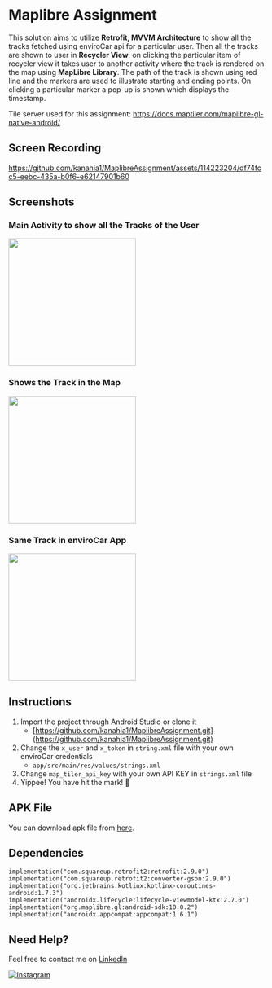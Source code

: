 # Maplibre Assignment
This solution aims to utilize **Retrofit, MVVM Architecture** to show all the tracks fetched using enviroCar api for a particular user. Then all the tracks are shown to user in **Recycler View**, on clicking the particular item of recycler view it takes user to another activity where the track is rendered on the map using **MapLibre Library**. The path of the track is shown using red line and the markers are used to illustrate starting and ending points. On clicking a particular marker a pop-up is shown which displays the timestamp.

Tile server used for this assignment: https://docs.maptiler.com/maplibre-gl-native-android/

## Screen Recording
https://github.com/kanahia1/MaplibreAssignment/assets/114223204/df74fcc5-eebc-435a-b0f6-e62147901b60

## Screenshots

### Main Activity to show all the Tracks of the User
<p align="start">
<img src="https://github.com/kanahia1/MaplibreAssignment/assets/114223204/9ac25588-8938-4444-849a-e351d326bd81" width="250"> </p>

### Shows the Track in the Map
<p align="start">
<img src="https://github.com/kanahia1/MaplibreAssignment/assets/114223204/881693f4-1289-4200-860d-1461c39828d3" width="250"> </p>


### Same Track in enviroCar App
<p align="start">
<img src="https://github.com/kanahia1/MaplibreAssignment/assets/114223204/121ea9d2-d505-4746-b813-aeae6b2ac55f" width="250"> </p>

## Instructions
1. Import the project through Android Studio or clone it
   - [https://github.com/kanahia1/MaplibreAssignment.git](https://github.com/kanahia1/MaplibreAssignment.git)
2. Change the `x_user` and `x_token` in `string.xml` file with your own enviroCar credentials
     - `app/src/main/res/values/strings.xml`
3. Change `map_tiler_api_key` with your own API KEY in `strings.xml` file      
4. Yippee! You have hit the mark! 🎯

## APK File
You can download apk file from [here](https://drive.google.com/file/d/1RQpm8zFpVHjeN2dNAah9mVftMYyGqrN1/view?usp=sharing).

## Dependencies
    implementation("com.squareup.retrofit2:retrofit:2.9.0")
    implementation("com.squareup.retrofit2:converter-gson:2.9.0")
    implementation("org.jetbrains.kotlinx:kotlinx-coroutines-android:1.7.3")
    implementation("androidx.lifecycle:lifecycle-viewmodel-ktx:2.7.0")
    implementation("org.maplibre.gl:android-sdk:10.0.2")
    implementation("androidx.appcompat:appcompat:1.6.1")

## Need Help?
Feel free to contact me on [LinkedIn](https://www.linkedin.com/in/kanahia-kaushal-9850bb253/)

[![Instagram](https://img.shields.io/badge/Instagram-follow-purple.svg?logo=instagram&logoColor=white)](https://www.instagram.com/kanahia.jpeg/) 

